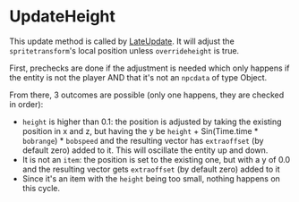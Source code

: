 # UpdateHeight

This update method is called by [LateUpdate](Unity%20events/LateUpdate.md). It will adjust the `spritetransform`'s local position unless `overrideheight` is true.

First, prechecks are done if the adjustment is needed which only happens if the entity is not the player AND that it's not an `npcdata` of type Object.

From there, 3 outcomes are possible (only one happens, they are checked in order):

* `height` is higher than 0.1: the position is adjusted by taking the existing position in x and z, but having the y be `height` + Sin(Time.time * `bobrange`) * `bobspeed` and the resulting vector has `extraoffset` (by default zero) added to it. This will oscillate the entity up and down.
* It is not an `item`: the position is set to the existing one, but with a y of 0.0 and the resulting vector gets `extraoffset` (by default zero) added to it
* Since it's an item with the `height` being too small, nothing happens on this cycle.
